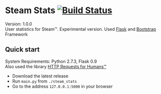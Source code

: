Steam Stats [![Build Status](https://travis-ci.org/Lardjo/Steam-stats.png?branch=develop)](https://travis-ci.org/Lardjo/Steam-stats)
===========
Version: 1.0.0  
User statistics for Steam™. Experimental version. Used [Flask](https://github.com/mitsuhiko/flask) and [Bootstrap](https://github.com/twitter/bootstrap) Framework

## Quick start

System Requirements: Python 2.7.3, Flask 0.9  
Also used the library [HTTP Requests for Humans™](https://github.com/kennethreitz/requests)

* Download the latest release
* Run `main.py` from `./steam_stats`
* Go to the address `127.0.0.1:5000` in your browser 